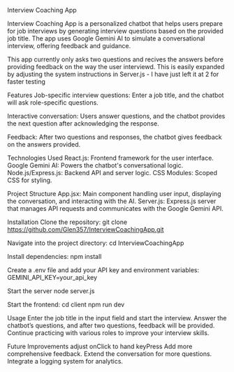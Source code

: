 Interview Coaching App

Interview Coaching App is a personalized chatbot that helps users prepare for job interviews by generating interview questions based on the provided job title. The app uses Google Gemini AI to simulate a conversational interview, offering feedback and guidance.

This app currently only asks two questions and recives the answers before providing feedback on the way the user interviewd. This is easily expanded by adjusting the system instructions in Server.js - I have just left it at 2 for faster testing

Features
Job-specific interview questions: Enter a job title, and the chatbot will ask role-specific questions.

Interactive conversation: Users answer questions, and the chatbot provides the next question after acknowledging the response.

Feedback: After two questions and responses, the chatbot gives feedback on the answers provided.

Technologies Used
React.js: Frontend framework for the user interface.
Google Gemini AI: Powers the chatbot's conversational logic.
Node.js/Express.js: Backend API and server logic.
CSS Modules: Scoped CSS for styling.

Project Structure
App.jsx: Main component handling user input, displaying the conversation, and interacting with the AI.
Server.js: Express.js server that manages API requests and communicates with the Google Gemini API.

Installation
Clone the repository:
git clone https://github.com/Glen357/InterviewCoachingApp.git

Navigate into the project directory:
cd InterviewCoachingApp

Install dependencies:
npm install

Create a .env file and add your API key and environment variables:
GEMINI_API_KEY=your_api_key

Start the server
node server.js

Start the frontend:
cd client
npm run dev

Usage
Enter the job title in the input field and start the interview.
Answer the chatbot’s questions, and after two questions, feedback will be provided.
Continue practicing with various roles to improve your interview skills.

Future Improvements
adjust onClick to hand keyPress
Add more comprehensive feedback.
Extend the conversation for more questions.
Integrate a logging system for analytics.

